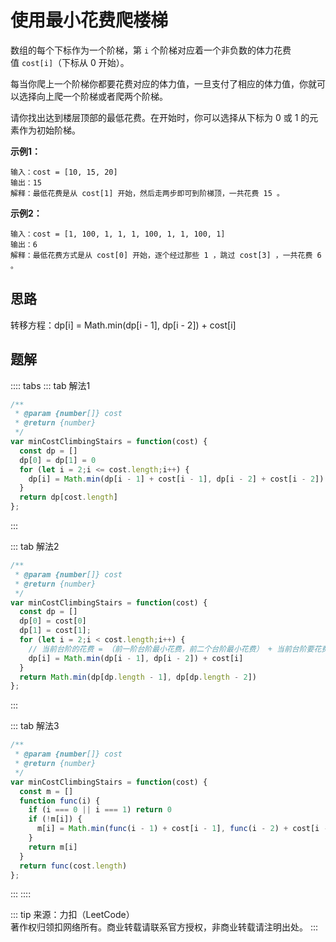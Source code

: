 # 使用最小花费爬楼梯
数组的每个下标作为一个阶梯，第 `i` 个阶梯对应着一个非负数的体力花费值 `cost[i]`（下标从 0 开始）。

每当你爬上一个阶梯你都要花费对应的体力值，一旦支付了相应的体力值，你就可以选择向上爬一个阶梯或者爬两个阶梯。

请你找出达到楼层顶部的最低花费。在开始时，你可以选择从下标为 0 或 1 的元素作为初始阶梯。

**示例1：**
```
输入：cost = [10, 15, 20]
输出：15
解释：最低花费是从 cost[1] 开始，然后走两步即可到阶梯顶，一共花费 15 。
```

**示例2：**
```
输入：cost = [1, 100, 1, 1, 1, 100, 1, 1, 100, 1]
输出：6
解释：最低花费方式是从 cost[0] 开始，逐个经过那些 1 ，跳过 cost[3] ，一共花费 6 。
```

## 思路
转移方程：dp[i] = Math.min(dp[i - 1], dp[i - 2]) + cost[i]

## 题解
:::: tabs
::: tab 解法1
```js
/**
 * @param {number[]} cost
 * @return {number}
 */
var minCostClimbingStairs = function(cost) {
  const dp = []
  dp[0] = dp[1] = 0
  for (let i = 2;i <= cost.length;i++) {
    dp[i] = Math.min(dp[i - 1] + cost[i - 1], dp[i - 2] + cost[i - 2])
  }
  return dp[cost.length]
};
```
:::

::: tab 解法2
```js
/**
 * @param {number[]} cost
 * @return {number}
 */
var minCostClimbingStairs = function(cost) {
  const dp = []
  dp[0] = cost[0]
  dp[1] = cost[1];
  for (let i = 2;i < cost.length;i++) {
    // 当前台阶的花费 = （前一阶台阶最小花费，前二个台阶最小花费） + 当前台阶要花费的体力
    dp[i] = Math.min(dp[i - 1], dp[i - 2]) + cost[i]
  }
  return Math.min(dp[dp.length - 1], dp[dp.length - 2])
};
```
:::

::: tab 解法3
```js {10}
/**
 * @param {number[]} cost
 * @return {number}
 */
var minCostClimbingStairs = function(cost) {
  const m = []
  function func(i) {
    if (i === 0 || i === 1) return 0 
    if (!m[i]) {
      m[i] = Math.min(func(i - 1) + cost[i - 1], func(i - 2) + cost[i - 2])
    }
    return m[i]
  }
  return func(cost.length)
};
```
:::
::::

::: tip
来源：力扣（LeetCode）</br>
著作权归领扣网络所有。商业转载请联系官方授权，非商业转载请注明出处。
:::